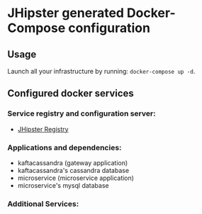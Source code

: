 # JHipster generated Docker-Compose configuration

## Usage

Launch all your infrastructure by running: `docker-compose up -d`.

## Configured docker services

### Service registry and configuration server:
- [JHipster Registry](http://localhost:8761)

### Applications and dependencies:
- kaftacassandra (gateway application)
- kaftacassandra's cassandra database
- microservice (microservice application)
- microservice's mysql database

### Additional Services:

